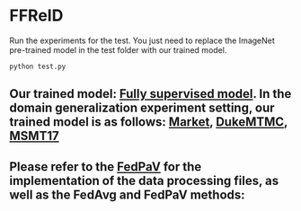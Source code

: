 # FFReID
Run the experiments for the test. You just need to replace the ImageNet pre-trained model in the test folder with our trained model.
```
python test.py
```
## Our trained model: [Fully supervised model](https://drive.google.com/file/d/1p-2w4JED3VgSTDFpcUsERagX5Oqq2uSn/view?usp=drive_link). In the domain generalization experiment setting, our trained model is as follows: [Market](https://drive.google.com/file/d/1R9YK4AhCuVPK8Pzw5HIqaeagkkmOZ7XX/view?usp=drive_link), [DukeMTMC](https://drive.google.com/file/d/16bpt3j8bZAwNTTLz72zQSbC7MiOAKR3Y/view?usp=drive_link), [MSMT17](https://drive.google.com/file/d/1rypfaisYbX_z4GKUvbQPdSsBhn5Xm6qf/view?usp=drive_link)


## Please refer to the [FedPaV](https://github.com/cap-ntu/FedReID) for the implementation of the data processing files, as well as the FedAvg and FedPaV methods:
